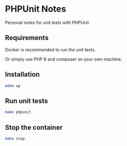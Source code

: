 # PHPUnit Notes

Personal notes for unit tests with PHPUnit

## Requirements

Docker is recommended to run the unit tests.

Or simply use PHP 8 and composer on your own machine.

## Installation

```bash
make up
```

## Run unit tests

```bash
make phpunit
```

## Stop the container

```bash
make stop
```